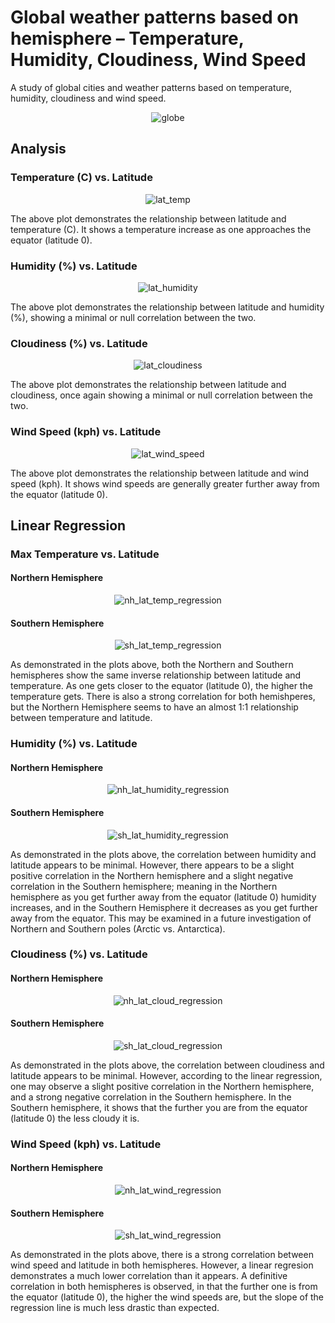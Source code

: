 # Global weather patterns based on hemisphere – Temperature, Humidity, Cloudiness, Wind Speed
A study of global cities and weather patterns based on temperature, humidity, cloudiness and wind speed.

<p align="center">
  <img src="https://github.com/mnperic/hemisphere-weather/blob/main/Images/globe.png" alt="globe"/>
</p>

## Analysis
### Temperature (C) vs. Latitude

<p align="center">
  <img src="https://github.com/mnperic/hemisphere-weather/blob/main/Images/lat_temp.png" alt="lat_temp"/>
</p>

The above plot demonstrates the relationship between latitude and temperature (C). It shows a temperature increase as one approaches the equator (latitude 0).

### Humidity (%) vs. Latitude

<p align="center">
  <img src="https://github.com/mnperic/hemisphere-weather/blob/main/Images/lat_humidity.png" alt="lat_humidity"/>
</p>

The above plot demonstrates the relationship between latitude and humidity (%), showing a minimal or null correlation between the two.

### Cloudiness (%) vs. Latitude

<p align="center">
  <img src="https://github.com/mnperic/hemisphere-weather/blob/main/Images/lat_cloudiness.png" alt="lat_cloudiness"/>
</p>

The above plot demonstrates the relationship between latitude and cloudiness, once again showing a minimal or null correlation between the two.

### Wind Speed (kph) vs. Latitude

<p align="center">
  <img src="https://github.com/mnperic/hemisphere-weather/blob/main/Images/lat_wind_speed.png" alt="lat_wind_speed"/>
</p>

The above plot demonstrates the relationship between latitude and wind speed (kph). It shows wind speeds are generally greater further away from the equator (latitude 0).

## Linear Regression
### Max Temperature vs. Latitude
#### Northern Hemisphere

<p align="center">
  <img src="https://github.com/mnperic/hemisphere-weather/blob/main/Images/nh_lat_temp_regression.png" alt="nh_lat_temp_regression"/>
</p>

#### Southern Hemisphere

<p align="center">
  <img src="https://github.com/mnperic/hemisphere-weather/blob/main/Images/sh_lat_temp_regression.png" alt="sh_lat_temp_regression"/>
</p>

As demonstrated in the plots above, both the Northern and Southern hemispheres show the same inverse relationship between latitude and temperature. As one gets closer to the equator (latitude 0), the higher the temperature gets. There is also a strong correlation for both hemishperes, but the Northern Hemisphere seems to have an almost 1:1 relationship between temperature and latitude.

### Humidity (%) vs. Latitude
#### Northern Hemisphere

<p align="center">
  <img src="https://github.com/mnperic/hemisphere-weather/blob/main/Images/nh_lat_humidity_regression.png" alt="nh_lat_humidity_regression"/>
</p>

#### Southern Hemisphere

<p align="center">
  <img src="https://github.com/mnperic/hemisphere-weather/blob/main/Images/sh_lat_humidity_regression.png" alt="sh_lat_humidity_regression"/>
</p>

As demonstrated in the plots above, the correlation between humidity and latitude appears to be minimal. However, there appears to be a slight positive correlation in the Northern hemisphere and a slight negative correlation in the Southern hemisphere; meaning in the Northern hemisphere as you get further away from the equator (latitude 0) humidity increases, and in the Southern Hemisphere it decreases as you get further away from the equator. This may be examined in a future investigation of Northern and Southern poles (Arctic vs. Antarctica).

### Cloudiness (%) vs. Latitude
#### Northern Hemisphere

<p align="center">
  <img src="https://github.com/mnperic/hemisphere-weather/blob/main/Images/nh_lat_cloud_regression.png" alt="nh_lat_cloud_regression"/>
</p>

#### Southern Hemisphere

<p align="center">
  <img src="https://github.com/mnperic/hemisphere-weather/blob/main/Images/sh_lat_cloud_regression.png" alt="sh_lat_cloud_regression"/>
</p>

As demonstrated in the plots above, the correlation between cloudiness and latitude appears to be minimal. However, according to the linear regression, one may observe a slight positive correlation in the Northern hemisphere, and a strong negative correlation in the Southern hemisphere. In the Southern hemisphere, it shows that the further you are from the equator (latitude 0) the less cloudy it is.

### Wind Speed (kph) vs. Latitude
#### Northern Hemisphere

<p align="center">
  <img src="https://github.com/mnperic/hemisphere-weather/blob/main/Images/nh_lat_wind_regression.png" alt="nh_lat_wind_regression"/>
</p>

#### Southern Hemisphere

<p align="center">
  <img src="https://github.com/mnperic/hemisphere-weather/blob/main/Images/sh_lat_wind_regression.png" alt="sh_lat_wind_regression"/>
</p>

As demonstrated in the plots above, there is a strong correlation between wind speed and latitude in both hemispheres. However, a linear regresion demonstrates a much lower correlation than it appears. A definitive correlation in both hemispheres is observed, in that the further one is from the equator (latitude 0), the higher the wind speeds are, but the slope of the regression line is much less drastic than expected.
